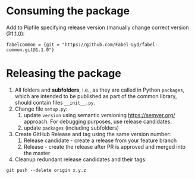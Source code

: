 # Consuming the package
Add to Pipfile specifying release version (manually change correct version @1.1.0):
```
fabelcommon = {git = "https://github.com/Fabel-Lyd/fabel-common.git@1.1.0"}
```
# Releasing the package

1. All folders and **subfolders**, i.e., as they are called in Python `packages`, which are intended to be published as part of the common library, should contain files `__init__.py`.
2. Change file `setup.py`:
    1. update `version` using semantic versioning https://semver.org/ approach. For debugging purposes, use release candidates. 
    2. update `packages` (including subfolders)
3. Create GitHub Release and tag using the same version number:
    1. Release candidate - create a release from your feature branch
    2. Release - create the release after PR is approved and merged into the master
4. Cleanup redundant release candidates and their tags:
```commandline
git push --delete origin x.y.z 
```
